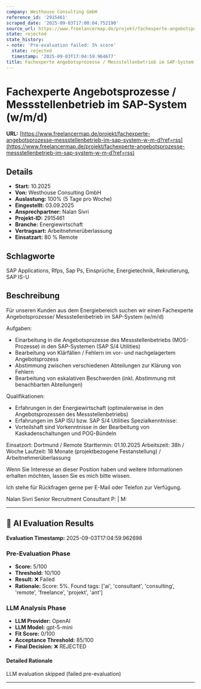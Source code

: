 ```yaml
---
company: Westhouse Consulting GmbH
reference_id: '2915461'
scraped_date: '2025-09-03T17:00:04.752190'
source_url: https://www.freelancermap.de/projekt/fachexperte-angebotsprozesse-messstellenbetrieb-im-sap-system-w-m-d?ref=rss
state: rejected
state_history:
- note: 'Pre-evaluation failed: 5% score'
  state: rejected
  timestamp: '2025-09-03T17:04:59.964677'
title: Fachexperte Angebotsprozesse / Messstellenbetrieb im SAP-System (w/m/d)
---
```



# Fachexperte Angebotsprozesse / Messstellenbetrieb im SAP-System (w/m/d)
**URL:** [https://www.freelancermap.de/projekt/fachexperte-angebotsprozesse-messstellenbetrieb-im-sap-system-w-m-d?ref=rss](https://www.freelancermap.de/projekt/fachexperte-angebotsprozesse-messstellenbetrieb-im-sap-system-w-m-d?ref=rss)
## Details
- **Start:** 10.2025
- **Von:** Westhouse Consulting GmbH
- **Auslastung:** 100% (5 Tage pro Woche)
- **Eingestellt:** 03.09.2025
- **Ansprechpartner:** Nalan Sivri
- **Projekt-ID:** 2915461
- **Branche:** Energiewirtschaft
- **Vertragsart:** Arbeitnehmerüberlassung
- **Einsatzart:** 80
                                                % Remote

## Schlagworte
SAP Applications, Rfps, Sap Ps, Einsprüche, Energietechnik, Rekrutierung, SAP IS-U

## Beschreibung
Für unseren Kunden aus dem Energiebereich suchen wir einen Fachexperte Angebotsprozesse/ Messstellenbetrieb im SAP-System (w/m/d)

Aufgaben:
- Einarbeitung in die Angebotsprozesse des Messstellenbetriebs (MOS-Prozesse) in den SAP-Systemen (SAP S/4 Utilities)
- Bearbeitung von Klärfällen / Fehlern im vor- und nachgelagertem Angebotsprozess
- Abstimmung zwischen verschiedenen Abteilungen zur Klärung von Fehlern
- Bearbeitung von eskalativen Beschwerden (inkl. Abstimmung mit benachbarten Abteilungen)

Qualifikationen:
- Erfahrungen in der Energiewirtschaft (optimalerweise in den Angebotsprozessen des Messstellenbetriebs)
- Erfahrungen im SAP ISU bzw. SAP S/4 Utilities
Spezialkenntnisse:
- Vorteilshaft sind Vorkenntnisse in der Bearbeitung von Kaskadenschaltungen und POG-Bündeln

Einsatzort: Dortmund / Remote
Starttermin: 01.10.2025
Arbeitszeit: 38h / Woche
Laufzeit: 18 Monate (projektbezogene Festanstellung) / Arbeitnehmerüberlassung

Wenn Sie Interesse an dieser Position haben und weitere Informationen erhalten möchten, lassen Sie es mich bitte wissen.

Ich stehe für Rückfragen gerne per E-Mail oder Telefon zur Verfügung.

Nalan Sivri
Senior Recruitment Consultant
P: | M:

---

## 🤖 AI Evaluation Results

**Evaluation Timestamp:** 2025-09-03T17:04:59.962698

### Pre-Evaluation Phase
- **Score:** 5/100
- **Threshold:** 10/100
- **Result:** ❌ Failed
- **Rationale:** Score: 5%. Found tags: ['ai', 'consultant', 'consulting', 'remote', 'freelance', 'projekt', 'ant']

### LLM Analysis Phase
- **LLM Provider:** OpenAI
- **LLM Model:** gpt-5-mini
- **Fit Score:** 0/100
- **Acceptance Threshold:** 85/100
- **Final Decision:** ❌ REJECTED

#### Detailed Rationale
LLM evaluation skipped (failed pre-evaluation)

---
